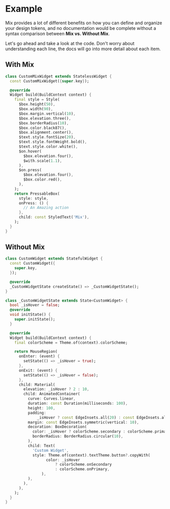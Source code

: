 # Example

Mix provides a lot of different benefits on how you can define and organize your design tokens, and no documentation would be complete without a syntax comparison between **Mix vs. Without Mix**.

Let's go ahead and take a look at the code. Don't worry about understanding each line, the docs will go into more detail about each item.

## With Mix

```dart
class CustomMixWidget extends StatelessWidget {
  const CustomMixWidget({super.key});

  @override
  Widget build(BuildContext context) {
    final style = Style(
      $box.height(50),
      $box.width(90),
      $box.margin.vertical(10),
      $box.elevation.three(),
      $box.borderRadius(10),
      $box.color.black87(),
      $box.alignment.center(),
      $text.style.fontSize(20),
      $text.style.fontWeight.bold(),
      $text.style.color.white(),
      $on.hover(
        $box.elevation.four(),
        $with.scale(1.1),
      ),
      $on.press(
        $box.elevation.four(),
        $box.color.red(),
      ),
    );
    return PressableBox(
      style: style,
      onPress: () {
        // An Amazing action
      },
      child: const StyledText('Mix'),
    );
  }
}

```

## Without Mix

```dart
class CustomWidget extends StatefulWidget {
  const CustomWidget({
    super.key,
  });

  @override
  _CustomWidgetState createState() => _CustomWidgetState();
}

class _CustomWidgetState extends State<CustomWidget> {
  bool _isHover = false;
  @override
  void initState() {
    super.initState();
  }

  @override
  Widget build(BuildContext context) {
    final colorScheme = Theme.of(context).colorScheme;

    return MouseRegion(
      onEnter: (event) {
        setState(() => _isHover = true);
      },
      onExit: (event) {
        setState(() => _isHover = false);
      },
      child: Material(
        elevation: _isHover ? 2 : 10,
        child: AnimatedContainer(
          curve: Curves.linear,
          duration: const Duration(milliseconds: 100),
          height: 100,
          padding:
              _isHover ? const EdgeInsets.all(20) : const EdgeInsets.all(0),
          margin: const EdgeInsets.symmetric(vertical: 10),
          decoration: BoxDecoration(
            color: _isHover ? colorScheme.secondary : colorScheme.primary,
            borderRadius: BorderRadius.circular(10),
          ),
          child: Text(
            'Custom Widget',
            style: Theme.of(context).textTheme.button?.copyWith(
                  color: _isHover
                      ? colorScheme.onSecondary
                      : colorScheme.onPrimary,
                ),
          ),
        ),
      ),
    );
  }
}
```
